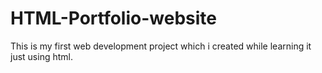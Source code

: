 # HTML-Portfolio-website
This is my first web development project which i created while learning it just using html.
